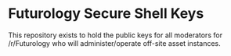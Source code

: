 # Futurology Secure Shell Keys

This repository exists to hold the public keys for all moderators for /r/Futurology
who will administer/operate off-site asset instances.
